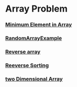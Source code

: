 # Array Problem

### [Minimum Element in Array](https://github.com/Hrishi2520/JavaProblems/tree/main/Array%20Examples/src/minElement)
### [RandomArrayExample](https://github.com/Hrishi2520/JavaProblems/tree/main/Array%20Examples/src/randomArray)
### [Reverse array](https://github.com/Hrishi2520/JavaProblems/tree/main/Array%20Examples/src/reverseArray)
### [Reeverse Sorting](https://github.com/Hrishi2520/JavaProblems/tree/main/Array%20Examples/src/reverseSorting)
### [two Dimensional Array](https://github.com/Hrishi2520/JavaProblems/tree/main/Array%20Examples/src/twoDArray)
